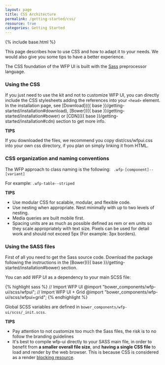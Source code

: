 ```yaml
---
layout: page
title: CSS Architecture
permalink: /getting-started/css/
resource: true
categories: Getting Started
---
```

{% include base.html %}

This page describes how to use CSS and how to adapt it to your needs. We would also give you some tips to have a better experience.

The CSS foundation of the WFP UI is built with the [Sass](https://sass-lang.com/) preprocessor language.


### Using the CSS

If you just need to use the kit and not to customize WFP UI, you can directly include the CSS stylesheets adding the references into your `<head>` element. In the installation page, see [Download]({{ base }}/getting-started/installation#download), [Bower]({{ base }}/getting-started/installation#bower)  or [CDN]({{ base }}/getting-started/installation#cdn) section to get more info.

**TIPS**

If you downloaded the files, we recommend you copy dist/css/wfpui.css into your own css directory, if you plan on simply linking it from HTML.

### CSS organization and naming conventions

The WFP approach to class naming is the following:
``` .wfp-[component]--[variant]```

For example:
```.wfp-table--striped```

**TIPS**

 * Use modular CSS for scalable, modular, and flexible code.
 * Use nesting when appropriate. Nest minimally with up to two levels of nesting.
 * Media queries are built mobile first.
 * Spacing units are as much as possible defined as rem or em units so they scale appropriately with text size. Pixels can be used for detail work and should not exceed 5px (For example: 3px borders).



### Using the SASS files

First of all you need to get the Sass source code. Download the package following the instructions in the [Bower]({{ base }}/getting-started/installation#bower) section.


You can add _WFP UI_ as a dependency to your main SCSS file:

{% highlight sass %}
// Import WFP UI
@import "bower_components/wfp-ui/scss/wfpui";
// Import WFP UI + Grid
@import "bower_components/wfp-ui/scss/wfpui+grid";
{% endhighlight %}


Global SCSS variables are defined in `bower_components/wfp-ui/scss/_init.scss`.

**TIPS**

 * Pay attention to not customize too much the Sass files, the risk is to no follow the branding guidelines
 * It's best to compile wfp-ui directly to your SASS main file, in order to benefit from **a smaller overall file size**, and **having a single CSS file** to load and render by the web browser. This is because CSS is considered as a render [blocking resource](https://developers.google.com/web/fundamentals/performance/critical-rendering-path/render-blocking-css).
